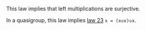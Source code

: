 This law implies that left multiplications are surjective.

In a quasigroup, this law implies [law 23](https://teorth.github.io/equational_theories/implications/?23) `x = (x◇x)◇x`.
